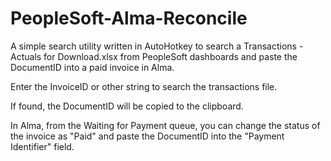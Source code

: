 # PeopleSoft-Alma-Reconcile
A simple search utility written in AutoHotkey to search a Transactions - Actuals for Download.xlsx from PeopleSoft dashboards and paste the DocumentID into a paid invoice in Alma.

Enter the InvoiceID or other string to search the transactions file.

If found, the DocumentID will be copied to the clipboard.

In Alma, from the Waiting for Payment queue, you can change the status of the invoice as "Paid" and paste the DocumentID into the "Payment Identifier" field.